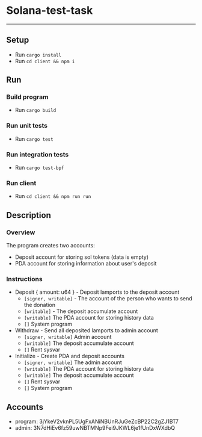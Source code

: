 # Solana-test-task

---

## Setup

- Run `cargo install`
- Run `cd client && npm i`

## Run

### Build program

- Run `cargo build`

### Run unit tests

- Run `cargo test`

### Run integration tests

- Run `cargo test-bpf`

### Run client

- Run `cd client && npm run run`

## Description

### Overview

The program creates two accounts:

- Deposit account for storing sol tokens (data is empty)
- PDA account for storing information about user's deposit

### Instructions

- Deposit { amount: u64 } - Deposit lamports to the deposit account
  - `[signer, writable]` - The account of the person who wants to send the donation
  - `[writable]` - The deposit accumulate account
  - `[writable]` The PDA account for storing history data
  - `[]` System program
- Withdraw - Send all deposited lamports to admin account
  - `[signer, writable]` Admin account
  - `[writable]` The deposit accumulate account
  - `[]` Rent sysvar
- Initialize - Create PDA and deposit accounts
  - `[signer, writable]` The admin account
  - `[writable]` The PDA account for storing history data
  - `[writable]` The deposit accumulate account
  - `[]` Rent sysvar
  - `[]` System program

## Accounts

- program: 3jYkeV2vknPL5UgFxANiNBUnRJuGeZcBP22C2gZJ1BT7
- admin: 3N7dHiEv6fz59uwNBTMNp9Fei9JKWL6je1fUnDxWXdbQ
